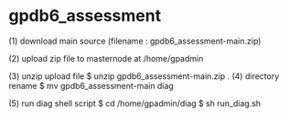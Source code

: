 # gpdb6_assessment

(1) download main source (filename : gpdb6_assessment-main.zip)

(2) upload zip file to masternode at /home/gpadmin

(3) unzip upload file 
$ unzip gpdb6_assessment-main.zip
.
(4) directory rename
$ mv gpdb6_assessment-main diag

(5) run diag shell script
$ cd /home/gpadmin/diag
$ sh run_diag.sh

